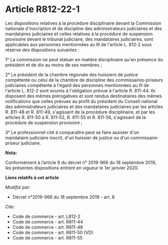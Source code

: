 # Article R812-22-1

Les dispositions relatives à la procédure disciplinaire devant la Commission nationale d'inscription et de discipline des
administrateurs judiciaires et des mandataires judiciaires et celles relatives à la procédure de suspension provisoire devant
le   tribunal judiciaire, des mandataires judiciaires, sont applicables aux personnes mentionnées au III de l'article L.
812-2 sous réserve des dispositions suivantes : 

1° La commission ne peut statuer en matière disciplinaire qu'en présence du président et de dix au moins de ses membres ; 

2° Le président de la chambre régionale des huissiers de justice compétente ou celui de la chambre de discipline des
commissaires-priseurs judiciaires compétente à l'égard des personnes mentionnées au III de l'article L. 812-2 sont soumis à
l'obligation prévue à l'article R. 811-44. Ils disposent des mêmes prérogatives et sont rendus destinataires des mêmes
notifications que celles prévues au profit du président du Conseil national des administrateurs judiciaires et des
mandataires judiciaires par les articles R. 811-48 et R. 811-49, s'agissant de la procédure disciplinaire, et par les
articles R. 811-50 à R. 811-52, R. 811-55 et R. 811-56, s'agissant de la procédure de suspension provisoire ; 

3° Le professionnel cité à comparaître peut se faire assister d'un mandataire judiciaire inscrit, d'un huissier de justice ou
d'un commissaire-priseur judiciaire.

**Nota:**

Conformément à l’article 9 du décret n° 2019-966 du 18 septembre 2019, les présentes dispositions entrent en vigueur le 1er
janvier 2020.

**Liens relatifs à cet article**

_Modifié par_:

  - Décret n°2019-966 du 18 septembre 2019 - art. 8

_Cite_:

  - Code de commerce - art. L812-2
  - Code de commerce - art. R811-44
  - Code de commerce - art. R811-48
  - Code de commerce - art. R811-50 (VD)
  - Code de commerce - art. R811-55

